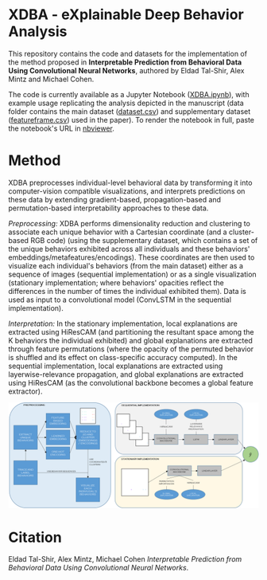 # XDBA - eXplainable Deep Behavior Analysis
This repository contains the code and datasets for the implementation of the method proposed in **Interpretable Prediction from Behavioral Data Using Convolutional Neural Networks**, authored by Eldad Tal-Shir, Alex Mintz and Michael Cohen.

The code is currently available as a Jupyter Notebook ([XDBA.ipynb](https://github.com/EldadTalShir/XDBA/blob/main/XDBA.ipynb)), with example usage replicating the analysis depicted in the manuscript (data folder contains the main dataset ([dataset.csv](https://github.com/EldadTalShir/XDBA/blob/main/data/dataset.csv)) and supplementary dataset ([featureframe.csv](https://github.com/EldadTalShir/XDBA/blob/main/data/featureframe.csv)) used in the paper). To render the notebook in full, paste the notebook's URL in [nbviewer](https://nbviewer.jupyter.org/).

# Method
XDBA preprocesses individual-level behavioral data by transforming it into computer-vision compatible visualizations, and interprets predictions on these data by extending gradient-based, propagation-based and permutation-based interpretability approaches to these data.

_Preprocessing:_ XDBA performs dimensionality reduction and clustering to associate each unique behavior with a Cartesian coordinate (and a cluster-based RGB code) (using the supplementary dataset, which contains a set of the unique behaviors exhibited across all individuals and these behaviors' embeddings/metafeatures/encodings). These coordinates are then used to visualize each individual's behaviors (from the main dataset) either as a sequence of images (sequential implementation) or as a single visualization (stationary implementation; where behaviors' opacities reflect the differences in the number of times the individual exhibited them). Data is used as input to a convolutional model (ConvLSTM in the sequential implementation).

_Interpretation:_ In the stationary implementation, local explanations are extracted using HiResCAM (and partitioning the resultant space among the K behaviors the individual exhibited) and global explanations are extracted through feature permutations (where the opacity of the permuted behavior is shuffled and its effect on class-specific accuracy computed). In the sequential implementation, local explanations are extracted using layerwise-relevance propagation, and global explanations are extracted using HiResCAM (as the convolutional backbone becomes a global feature extractor).

![XDBA Flowchart](https://github.com/EldadTalShir/XDBA/blob/main/misc/XDBA_flowchart.png?raw=true "Title")

# Citation
Eldad Tal-Shir, Alex Mintz, Michael Cohen
_Interpretable Prediction from Behavioral Data Using Convolutional Neural Networks_.

